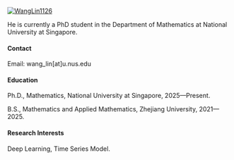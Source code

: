 

[![WangLin1126](https://img.shields.io/badge/Lin_Wang-github-blue?logo=github)](https://github.com/WangLin1126)

He is currently a PhD student in the Department of Mathematics at National University at Singapore.

#### Contact

Email: wang_lin[at]u.nus.edu

#### Education
Ph.D., Mathematics, National University at Singapore, 2025—Present.

B.S., Mathematics and Applied Mathematics, Zhejiang University, 2021—2025.

#### Research Interests
Deep Learning, Time Series Model.

